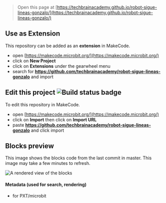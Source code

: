 
> Open this page at [https://techbrainacademy.github.io/robot-sigue-lineas-gonzalo/](https://techbrainacademy.github.io/robot-sigue-lineas-gonzalo/)

## Use as Extension

This repository can be added as an **extension** in MakeCode.

* open [https://makecode.microbit.org/](https://makecode.microbit.org/)
* click on **New Project**
* click on **Extensions** under the gearwheel menu
* search for **https://github.com/techbrainacademy/robot-sigue-lineas-gonzalo** and import

## Edit this project ![Build status badge](https://github.com/techbrainacademy/robot-sigue-lineas-gonzalo/workflows/MakeCode/badge.svg)

To edit this repository in MakeCode.

* open [https://makecode.microbit.org/](https://makecode.microbit.org/)
* click on **Import** then click on **Import URL**
* paste **https://github.com/techbrainacademy/robot-sigue-lineas-gonzalo** and click import

## Blocks preview

This image shows the blocks code from the last commit in master.
This image may take a few minutes to refresh.

![A rendered view of the blocks](https://github.com/techbrainacademy/robot-sigue-lineas-gonzalo/raw/master/.github/makecode/blocks.png)

#### Metadata (used for search, rendering)

* for PXT/microbit
<script src="https://makecode.com/gh-pages-embed.js"></script><script>makeCodeRender("{{ site.makecode.home_url }}", "{{ site.github.owner_name }}/{{ site.github.repository_name }}");</script>
